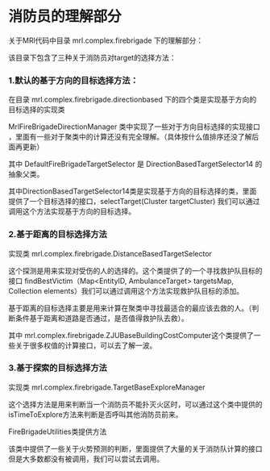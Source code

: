 # 消防员的理解部分

关于MRl代码中目录  mrl.complex.firebrigade 下的理解部分：

该目录下包含了三种关于消防员对target的选择方法：

### 1.默认的基于方向的目标选择方法：

在目录 mrl.complex.firebrigade.directionbased  下的四个类是实现基于方向的目标选择的实现类

MrlFireBrigadeDirectionManager  类中实现了一些对于方向目标选择的实现接口 ，里面有一些对于聚类中的计算还没有完全理解。（具体按什么值排序还没了解后面再更新）

其中  DefaultFireBrigadeTargetSelector  是  DirectionBasedTargetSelector14  的抽象父类。

其中DirectionBasedTargetSelector14类是实现基于方向的目标选择的类，里面提供了一个目标选择的接口，selectTarget(Cluster targetCluster)    我们可以通过调用这个方法实现基于方向的目标选择。

### 2.基于距离的目标选择方法

实现类 mrl.complex.firebrigade.DistanceBasedTargetSelector

这个探测是用来实现对受伤的人的选择的。这个类提供了的一个寻找救护队目标的接口  findBestVictim（Map<EntityID, AmbulanceTarget> targetsMap, Collection<StandardEntity> elements）我们可以通过调用这个方法实现救护队目标的添加。

基于距离的目标选择主要是用来计算在聚类中寻找最适合的最应该去救的人。（判断条件基于距离和道路是否通过，是否值得救护队去救）。

其中 mrl.complex.firebrigade.ZJUBaseBuildingCostComputer这个类提供了一些关于很多权值的计算接口，可以去了解一波。

### 3.基于探索的目标选择方法

实现类 mrl.complex.firebrigade.TargetBaseExploreManager

这个选择方法是用来判断当一个消防员不能扑灭火区时，可以通过这个类中提供的isTimeToExplore方法来判断是否呼叫其他消防员前来。



FireBrigadeUtilities类提供方法

该类中提供了一些关于火势预测的判断，里面提供了大量的关于消防队计算的接口但是大多数都没有被调用，我们可以尝试去调用。